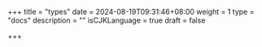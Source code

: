 +++
title = "types"
date = 2024-08-19T09:31:46+08:00
weight = 1
type = "docs"
description = ""
isCJKLanguage = true
draft = false

+++

